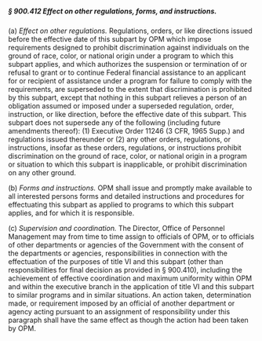 ##### § 900.412 Effect on other regulations, forms, and instructions. #####

(a) *Effect on other regulations.* Regulations, orders, or like directions issued before the effective date of this subpart by OPM which impose requirements designed to prohibit discrimination against individuals on the ground of race, color, or national origin under a program to which this subpart applies, and which authorizes the suspension or termination of or refusal to grant or to continue Federal financial assistance to an applicant for or recipient of assistance under a program for failure to comply with the requirements, are superseded to the extent that discrimination is prohibited by this subpart, except that nothing in this subpart relieves a person of an obligation assumed or imposed under a superseded regulation, order, instruction, or like direction, before the effective date of this subpart. This subpart does not supersede any of the following (including future amendments thereof): (1) Executive Order 11246 (3 CFR, 1965 Supp.) and regulations issued thereunder or (2) any other orders, regulations, or instructions, insofar as these orders, regulations, or instructions prohibit discrimination on the ground of race, color, or national origin in a program or situation to which this subpart is inapplicable, or prohibit discrimination on any other ground.

(b) *Forms and instructions.* OPM shall issue and promptly make available to all interested persons forms and detailed instructions and procedures for effectuating this subpart as applied to programs to which this subpart applies, and for which it is responsible.

(c) *Supervision and coordination.* The Director, Office of Personnel Management may from time to time assign to officials of OPM, or to officials of other departments or agencies of the Government with the consent of the departments or agencies, responsibilities in connection with the effectuation of the purposes of title VI and this subpart (other than responsibilities for final decision as provided in § 900.410), including the achievement of effective coordination and maximum uniformity within OPM and within the executive branch in the application of title VI and this subpart to similar programs and in similar situations. An action taken, determination made, or requirement imposed by an official of another department or agency acting pursuant to an assignment of responsibility under this paragraph shall have the same effect as though the action had been taken by OPM.